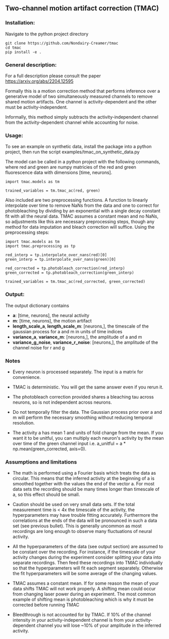 ## Two-channel motion artifact correction (TMAC)

### Installation:
Navigate to the python project directory
```
git clone https://github.com/Nondairy-Creamer/tmac
cd tmac
pip install -e .
```

### General description:
For a full description please consult the paper
https://arxiv.org/abs/2204.12595

Formally this is a motion correction method that performs inference over a generative model of two simultaneously measured channels to remove shared motion artifacts. One channel is activity-dependent and the other must be activity-independent.

Informally, this method simply subtracts the activity-independent channel from the activity-dependent channel while accounting for noise.

### Usage:
To see an example on synthetic data, install the package into a python project, then run the script examples/tmac_on_synthetic_data.py

The model can be called in a python project with the following commands, where red and green are numpy matricies of the red and green fluorescence data with dimensions [time, neurons].

```
import tmac.models as tm

trained_variables = tm.tmac_ac(red, green)
```

Also included are two preprocessing functions. A function to linearly interpolate over time to remove NaNs from the data and one to correct for photobleaching by dividing by an exponential with a single decay constant fit with all the neural data. TMAC assumes a constant mean and no NaNs, so adjustments like this are necessary preprocessing steps, though any method for data imputation and bleach correction will suffice. Using the preprocessing steps:

```
import tmac.models as tm
import tmac.preprocessing as tp

red_interp = tp.interpolate_over_nans(red)[0]
green_interp = tp.interpolate_over_nans(green)[0]

red_corrected = tp.photobleach_correction(red_interp)
green_corrected = tp.photobleach_correction(green_interp)

trained_variables = tm.tmac_ac(red_corrected, green_corrected)
```

### Output:
The output dictionary contains
* **a**: [time, neurons], the neural activity 
* **m**: [time, neurons], the motion artifact
* **length\_scale\_a**, **length\_scale\_m**: [neurons,], the timescale of the gaussian process for a and m in units of time indices
* **variance\_a**, **variance\_m**: [neurons,], the amplitude of a and m
* **variance\_g\_noise**, **variance\_r\_noise**: [neurons,], the amplitude of the channel noise for r and g

### Notes
* Every neuron is processed separately. The input is a matrix for convenience.

* TMAC is deterministic. You will get the same answer even if you rerun it.
* The photobleach correction provided shares a bleaching tau across neurons, so is not independent across neurons.
* Do not temporally filter the data. The Gaussian process prior over a and m will perform the necessary smoothing without reducing temporal resolution.
* The activity a has mean 1 and units of fold change from the mean. If you want it to be unitful, you can multiply each neuron's activity by the mean over time of the green channel input i.e. a_unitful = a * np.mean(green_corrected, axis=0).

### Assumptions and limitations
* The math is performed using a Fourier basis which treats the data as circular. This means that the inferred activity at the beginning of a is smoothed together with the values the end of the vector a. For most data sets the recording should be many times longer than timescale of a, so this effect should be small.

* Caution should be used on very small data sets. If the total measurement time is < 4x the timescale of the activity, the hyperparameters may have trouble fitting accurately. Furthermore the correlations at the ends of the data will be pronounced in such a data set (see previous bullet). This is generally uncommon as most recordings are long enough to observe many fluctuations of neural activity. 
* All the hyperparameters of the data (see output section) are assumed to be constant over the recording. For instance, if the timescale of your activity changes during the experiment consider splitting your data into separate recordings. Then feed these recordings into TMAC individually so that the hyperparameters will fit each segment separately. Otherwise the fit hyperparameters will be some average of the changing values.
* TMAC assumes a constant mean. If for some reason the mean of your data shifts TMAC will not work properly. A shifting mean could occur from changing laser power during an experiment. The most common example of shifting mean is photobleaching which is why it must be corrected before running TMAC
* Bleedthrough is not accounted for by TMAC. If 10% of the channel intensity in your activity-independent channel is from your activity-dependent channel you will lose ~10% of your amplitude in the inferred activity.
